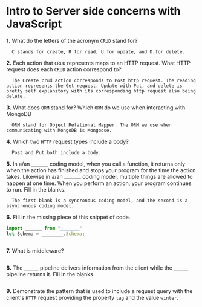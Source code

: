 # Intro to Server side concerns with JavaScript

**1.** What do the letters of the acronym `CRUD` stand for?
<!-- enter you answer in the space below -->
```
  C stands for create, R for read, U for update, and D for delete.
```
**2.** Each action that `CRUD` represents maps to an HTTP request. What HTTP request does each `CRUD` action correspond to?
<!-- enter you answer in the space below -->
```
  The Create crud action corresponds to Post http request. The reading action represents the Get request. Update with Put, and delete is pretty self explanitory with its corresponding http request also being delete. 
```
**3.** What does `ORM` stand for? Which `ORM` do we use when interacting with MongoDB
<!-- enter you answer in the space below -->
```
  ORM stand for Object Relational Mapper. The ORM we use when communicating with MongoDB is Mongoose.
```
**4.** Which two `HTTP` request types include a body?
<!-- enter you answer in the space below -->
```
  Post and Put both include a body. 
```
**5.** In a/an _______ coding model, when you call a function, it returns only when the action has finished and stops your program for the time the action takes. Likewise in a/an _______ coding model, multiple things are allowed to happen at one time. When you perform an action, your program continues to run.  Fill in the blanks.
<!-- enter you answer in the space below -->
```
  The first blank is a syncronous coding model, and the second is a asyncronous coding model.
```

**6.** Fill in the missing piece of this snippet of code.
```js
import ______ from "_______"
let Schema = ________.Schema;
```
<!-- enter you answer in the space below -->
```

```
**7.** What is middleware?
<!-- enter you answer in the space below -->
```

```
**8.** The ______ pipeline delivers information from the client while the ______ pipeline returns it. Fill in the blanks. 
<!-- enter you answer in the space below -->
```

```
**9.** 
Demonstrate the pattern that is used to include a request query with the client's `HTTP` request providing the property `tag` and the value `winter`.
<!-- enter you answer in the space below -->
```

```